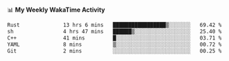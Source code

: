 <!--
**stamp711/stamp711** is a ✨ _special_ ✨ repository because its `README.md` (this file) appears on your GitHub profile.

Here are some ideas to get you started:

- 🔭 I’m currently working on ...
- 🌱 I’m currently learning ...
- 👯 I’m looking to collaborate on ...
- 🤔 I’m looking for help with ...
- 💬 Ask me about ...
- 📫 How to reach me: ...
- 😄 Pronouns: ...
- ⚡ Fun fact: ...
-->

📊 **My Weekly WakaTime Activity**

<!--START_SECTION:waka-->

```txt
Rust              13 hrs 6 mins   █████████████████▒░░░░░░░   69.42 %
sh                4 hrs 47 mins   ██████▒░░░░░░░░░░░░░░░░░░   25.40 %
C++               41 mins         █░░░░░░░░░░░░░░░░░░░░░░░░   03.71 %
YAML              8 mins          ▒░░░░░░░░░░░░░░░░░░░░░░░░   00.72 %
Git               2 mins          ░░░░░░░░░░░░░░░░░░░░░░░░░   00.25 %
```

<!--END_SECTION:waka-->

